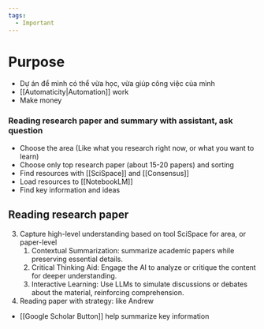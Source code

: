 ```yaml
---
tags:
  - Important
---
```

# Purpose

- Dự án để mình có thể vừa học, vừa giúp công việc của mình
- [[Automaticity|Automation]] work
- Make money

### Reading research paper and summary with assistant, ask question

- Choose the area (Like what you research right now, or what you want to learn)
- Choose only top research paper (about 15-20 papers) and sorting
- Find resources with [[SciSpace]] and [[Consensus]]
- Load resources to [[NotebookLM]]
- Find key information and ideas
## Reading research paper

3. Capture high-level understanding based on tool SciSpace for area, or paper-level
	1. Contextual Summarization: summarize academic papers while preserving essential details.
	2. Critical Thinking Aid: Engage the AI to analyze or critique the content for deeper understanding.
	3. Interactive Learning: Use LLMs to simulate discussions or debates about the material, reinforcing comprehension.
4. Reading paper with strategy: like Andrew

- [[Google Scholar Button]] help summarize key information